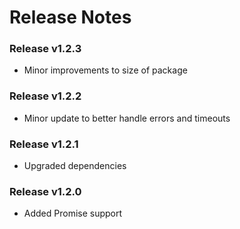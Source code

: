# Release Notes

### Release v1.2.3

- Minor improvements to size of package

### Release v1.2.2

- Minor update to better handle errors and timeouts

### Release v1.2.1

- Upgraded dependencies

### Release v1.2.0

- Added Promise support
